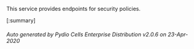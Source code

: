 






This service provides endpoints for security policies.

[:summary]

###### Auto generated by Pydio Cells Enterprise Distribution v2.0.6 on 23-Apr-2020
